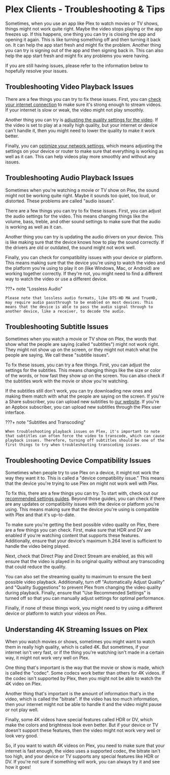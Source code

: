 # Plex Clients - Troubleshooting & Tips

Sometimes, when you use an app like Plex to watch movies or TV shows, things might not work quite right. Maybe the video stops playing or the app freezes up. If this happens, one thing you can try is closing the app and opening it again. This is like turning something off and then turning it back on. It can help the app start fresh and might fix the problem. Another thing you can try is signing out of the app and then signing back in. This can also help the app start fresh and might fix any problems you were having.

If you are still having issues, please refer to the information below to hopefully resolve your issues.

## Troubleshooting Video Playback Issues

There are a few things you can try to fix these issues. First, you can [check your internet connection](../troubleshooting/#understanding-internet-speed-and-your-connection) to make sure it's strong enough to stream videos. If your internet is slow or weak, the video might not play smoothly.

Another thing you can try is [adjusting the quality settings for the video](../clients/other/). If the video is set to play at a really high quality, but your internet or device can't handle it, then you might need to lower the quality to make it work better.

Finally, you can [optimize your network settings](../troubleshooting/#improving-video-streaming-by-changing-dns), which means adjusting the settings on your device or router to make sure that everything is working as well as it can. This can help videos play more smoothly and without any issues.

## Troubleshooting Audio Playback Issues

Sometimes when you're watching a movie or TV show on Plex, the sound might not be working quite right. Maybe it sounds too quiet, too loud, or distorted. These problems are called "audio issues".

There are a few things you can try to fix these issues. First, you can adjust the audio settings for the video. This means changing things like the volume, bass, treble, and other sound settings to make sure that the audio is working as well as it can.

Another thing you can try is updating the audio drivers on your device. This is like making sure that the device knows how to play the sound correctly. If the drivers are old or outdated, the sound might not work well.

Finally, you can check for compatibility issues with your device or platform. This means making sure that the device you're using to watch the video and the platform you're using to play it on (like Windows, Mac, or Android) are working together correctly. If they're not, you might need to find a different way to watch the video or use a different device.

???+ note "Lossless Audio"
    
    Please note that lossless audio formats, like DTS-HD MA and TrueHD, may require audio passthrough to be enabled on most devices. This means that the device is able to pass the audio signal through to another device, like a receiver, to decode the audio.

## Troubleshooting Subtitle Issues

Sometimes when you watch a movie or TV show on Plex, the words that show what the people are saying (called "subtitles") might not work right. They might not show up on the screen, or they might not match what the people are saying. We call these "subtitle issues".

To fix these issues, you can try a few things. First, you can adjust the settings for the subtitles. This means changing things like the size or color of the words, or how fast they show up on the screen. You can also check if the subtitles work with the movie or show you're watching.

If the subtitles still don't work, you can try downloading new ones and making them match with what the people are saying on the screen. If you're a Share subscriber, you can upload new subtitles to [our website](https://blackbeard.media/subtitles-upload). If you're an Appbox subscriber, you can upload new subtitles through the Plex user interface.

???+ note "Subtitles and Transcoding"
    
    When troubleshooting playback issues on Plex, it's important to note that subtitles can often force the video to transcode, which can cause playback issues. Therefore, turning off subtitles should be one of the first things to try when troubleshooting transcoding issues.

## Troubleshooting Device Compatibility Issues

Sometimes when people try to use Plex on a device, it might not work the way they want it to. This is called a "device compatibility issue." This means that the device you're trying to use Plex on might not work well with Plex.

To fix this, there are a few things you can try. To start with, check out our [recommended settings guides](../clients/other/). Beyond those guides, you can check if there are any updates or compatibility issues with the device or platform you're using. This means making sure that the device you're using is compatible with Plex and that it's up-to-date.

To make sure you're getting the best possible video quality on Plex, there are a few things you can check. First, make sure that HDR and DV are enabled if you're watching content that supports these features. Additionally, ensure that your device's maximum h.264 level is sufficient to handle the video being played.

Next, check that Direct Play and Direct Stream are enabled, as this will ensure that the video is played in its original quality without any transcoding that could reduce the quality.

You can also set the streaming quality to maximum to ensure the best possible video playback. Additionally, turn off "Automatically Adjust Quality" and "Quality Suggestions" to prevent Plex from changing the video quality during playback. Finally, ensure that "Use Recommended Settings" is turned off so that you can manually adjust settings for optimal performance.

Finally, if none of these things work, you might need to try using a different device or platform to watch your videos on Plex.

## Understanding 4K Streaming Issues on Plex

When you watch movies or shows, sometimes you might want to watch them in really high quality, which is called 4K. But sometimes, if your internet isn't very fast, or if the thing you're watching isn't made in a certain way, it might not work very well on Plex.

One thing that's important is the way that the movie or show is made, which is called the "codec". Some codecs work better than others for 4K videos. If the codec isn't supported by Plex, then you might not be able to watch the 4K video on Plex.

Another thing that's important is the amount of information that's in the video, which is called the "bitrate". If the video has too much information, then your internet might not be able to handle it and the video might pause or not play well.

Finally, some 4K videos have special features called HDR or DV, which make the colors and brightness look even better. But if your device or TV doesn't support these features, then the video might not work very well or look very good.

So, if you want to watch 4K videos on Plex, you need to make sure that your internet is fast enough, the video uses a supported codec, the bitrate isn't too high, and your device or TV supports any special features like HDR or DV. If you're not sure if something will work, you can always try it and see how it goes!
